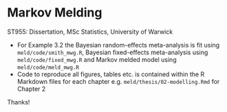 # Markov Melding
ST955: Dissertation, MSc Statistics, University of Warwick

* For Example 3.2 the Bayesian random-effects meta-analysis is fit using `meld/code/smith_mwg.R`, Bayesian fixed-effects meta-analysis using `meld/code/fixed_mwg.R` and Markov melded model using `meld/code/meld_mwg.R`
* Code to reproduce all figures, tables etc. is contained within the R Markdown files for each chapter e.g. `meld/thesis/02-modelling.Rmd` for Chapter 2

Thanks!
